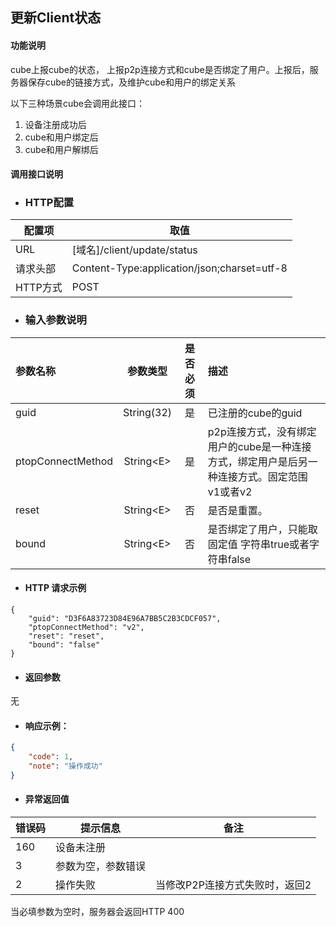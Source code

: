 ## 更新Client状态

#### 功能说明

cube上报cube的状态， 上报p2p连接方式和cube是否绑定了用户。上报后，服务器保存cube的链接方式，及维护cube和用户的绑定关系

以下三种场景cube会调用此接口：  
1. 设备注册成功后  
2. cube和用户绑定后  
3. cube和用户解绑后

#### 调用接口说明

* ### HTTP配置

| 配置项 | 取值 |
| --- | --- |
| URL | \[域名\]/client/update/status |
| 请求头部 | Content-Type:application/json;charset=utf-8 |
| HTTP方式 | POST |

* ### 输入参数说明

| 参数名称 | 参数类型 | 是否必须 | 描述 |
| :--- | :---: | :---: | :--- |
| guid | String\(32\) | 是 | 已注册的cube的guid |
| ptopConnectMethod | String&lt;E&gt; | 是 | p2p连接方式，没有绑定用户的cube是一种连接方式，绑定用户是后另一种连接方式。固定范围 v1或者v2 |
| reset | String&lt;E&gt; | 否 | 是否是重置。 |
| bound | String&lt;E&gt; | 否 | 是否绑定了用户，只能取固定值 字符串true或者字符串false |

* #### HTTP 请求示例

```
{
    "guid": "D3F6A83723D84E96A7BB5C2B3CDCF057",
    "ptopConnectMethod": "v2",
    "reset": "reset",
    "bound": "false"
}
```

* #### 返回参数

无

* #### 响应示例：

```json
{
    "code": 1,
    "note": "操作成功"
}
```

* #### 异常返回值

| 错误码 | 提示信息 | 备注 |
| --- | --- | --- |
| 160 | 设备未注册 |  |
| 3 | 参数为空，参数错误 | |
| 2 | 操作失败 | 当修改P2P连接方式失败时，返回2 |

当必填参数为空时，服务器会返回HTTP 400

